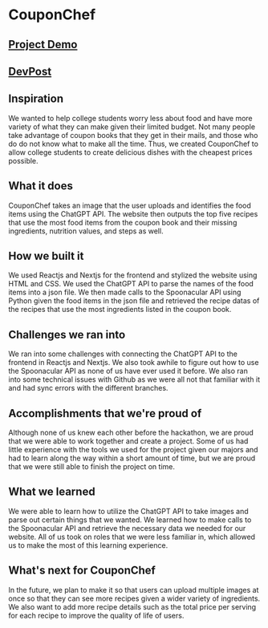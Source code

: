 # CouponChef

## [Project Demo](https://www.youtube.com/watch?v=C1cfvL4F5nk)

## [DevPost](https://devpost.com/software/couponchef?ref_content=user-portfolio&ref_feature=in_progress)

## Inspiration

We wanted to help college students worry less about food and have more variety of what they can make given their limited budget. Not many people take advantage of coupon books that they get in their mails, and those who do do not know what to make all the time. Thus, we created CouponChef to allow college students to create delicious dishes with the cheapest prices possible.

## What it does

CouponChef takes an image that the user uploads and identifies the food items using the ChatGPT API. The website then outputs the top five recipes that use the most food items from the coupon book and their missing ingredients, nutrition values, and steps as well.

## How we built it

We used Reactjs and Nextjs for the frontend and stylized the website using HTML and CSS. We used the ChatGPT API to parse the names of the food items into a json file. We then made calls to the Spoonacular API using Python given the food items in the json file and retrieved the recipe datas of the recipes that use the most ingredients listed in the coupon book.

## Challenges we ran into

We ran into some challenges with connecting the ChatGPT API to the frontend in Reactjs and Nextjs. We also took awhile to figure out how to use the Spoonacular API as none of us have ever used it before. We also ran into some technical issues with Github as we were all not that familiar with it and had sync errors with the different branches.

## Accomplishments that we're proud of

Although none of us knew each other before the hackathon, we are proud that we were able to work together and create a project. Some of us had little experience with the tools we used for the project given our majors and had to learn along the way within a short amount of time, but we are proud that we were still able to finish the project on time.

## What we learned

We were able to learn how to utilize the ChatGPT API to take images and parse out certain things that we wanted. We learned how to make calls to the Spoonacular API and retrieve the necessary data we needed for our website. All of us took on roles that we were less familiar in, which allowed us to make the most of this learning experience.

## What's next for CouponChef

In the future, we plan to make it so that users can upload multiple images at once so that they can see more recipes given a wider variety of ingredients. We also want to add more recipe details such as the total price per serving for each recipe to improve the quality of life of users.
